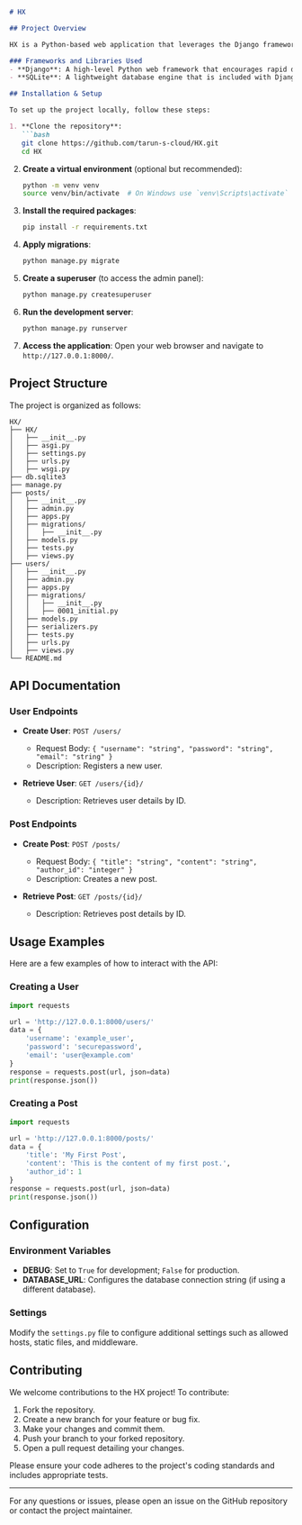 ```markdown
# HX

## Project Overview

HX is a Python-based web application that leverages the Django framework to create a robust backend for managing posts and user accounts. The project is structured to facilitate the development of a content management system (CMS) where users can create, edit, and manage posts. It includes user authentication and administrative functionalities, making it suitable for building scalable web applications.

### Frameworks and Libraries Used
- **Django**: A high-level Python web framework that encourages rapid development and clean, pragmatic design.
- **SQLite**: A lightweight database engine that is included with Django, suitable for development and small-scale applications.

## Installation & Setup

To set up the project locally, follow these steps:

1. **Clone the repository**:
   ```bash
   git clone https://github.com/tarun-s-cloud/HX.git
   cd HX
   ```

2. **Create a virtual environment** (optional but recommended):
   ```bash
   python -m venv venv
   source venv/bin/activate  # On Windows use `venv\Scripts\activate`
   ```

3. **Install the required packages**:
   ```bash
   pip install -r requirements.txt
   ```

4. **Apply migrations**:
   ```bash
   python manage.py migrate
   ```

5. **Create a superuser** (to access the admin panel):
   ```bash
   python manage.py createsuperuser
   ```

6. **Run the development server**:
   ```bash
   python manage.py runserver
   ```

7. **Access the application**:
   Open your web browser and navigate to `http://127.0.0.1:8000/`.

## Project Structure

The project is organized as follows:

```
HX/
├── HX/
│   ├── __init__.py
│   ├── asgi.py
│   ├── settings.py
│   ├── urls.py
│   ├── wsgi.py
├── db.sqlite3
├── manage.py
├── posts/
│   ├── __init__.py
│   ├── admin.py
│   ├── apps.py
│   ├── migrations/
│   │   ├── __init__.py
│   ├── models.py
│   ├── tests.py
│   ├── views.py
├── users/
│   ├── __init__.py
│   ├── admin.py
│   ├── apps.py
│   ├── migrations/
│   │   ├── __init__.py
│   │   ├── 0001_initial.py
│   ├── models.py
│   ├── serializers.py
│   ├── tests.py
│   ├── urls.py
│   ├── views.py
└── README.md
```

## API Documentation

### User Endpoints
- **Create User**: `POST /users/`
  - Request Body: `{ "username": "string", "password": "string", "email": "string" }`
  - Description: Registers a new user.

- **Retrieve User**: `GET /users/{id}/`
  - Description: Retrieves user details by ID.

### Post Endpoints
- **Create Post**: `POST /posts/`
  - Request Body: `{ "title": "string", "content": "string", "author_id": "integer" }`
  - Description: Creates a new post.

- **Retrieve Post**: `GET /posts/{id}/`
  - Description: Retrieves post details by ID.

## Usage Examples

Here are a few examples of how to interact with the API:

### Creating a User
```python
import requests

url = 'http://127.0.0.1:8000/users/'
data = {
    'username': 'example_user',
    'password': 'securepassword',
    'email': 'user@example.com'
}
response = requests.post(url, json=data)
print(response.json())
```

### Creating a Post
```python
import requests

url = 'http://127.0.0.1:8000/posts/'
data = {
    'title': 'My First Post',
    'content': 'This is the content of my first post.',
    'author_id': 1
}
response = requests.post(url, json=data)
print(response.json())
```

## Configuration

### Environment Variables
- **DEBUG**: Set to `True` for development; `False` for production.
- **DATABASE_URL**: Configures the database connection string (if using a different database).

### Settings
Modify the `settings.py` file to configure additional settings such as allowed hosts, static files, and middleware.

## Contributing

We welcome contributions to the HX project! To contribute:

1. Fork the repository.
2. Create a new branch for your feature or bug fix.
3. Make your changes and commit them.
4. Push your branch to your forked repository.
5. Open a pull request detailing your changes.

Please ensure your code adheres to the project's coding standards and includes appropriate tests.

---

For any questions or issues, please open an issue on the GitHub repository or contact the project maintainer.
```